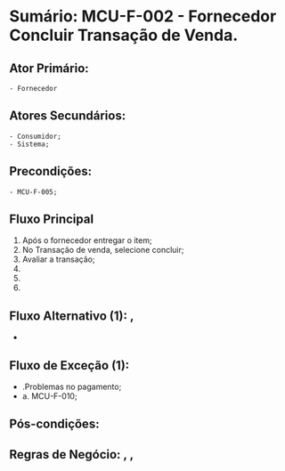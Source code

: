 # Sumário: MCU-F-002 - Fornecedor Concluir Transação de Venda.
## Ator Primário: 
    - Fornecedor
## Atores Secundários: 
    - Consumidor;
    - Sistema;
## Precondições:
    - MCU-F-005;
## Fluxo Principal
1.  Após o fornecedor entregar o item;
2.  No Transação de venda, selecione concluir;
3.  Avaliar a transação;
4.  
5. 
6. 
##  Fluxo Alternativo (1): ,
 -  
##  Fluxo de Exceção (1): 
- .Problemas no pagamento;
 -  a. MCU-F-010;
##  Pós-condições: 
##  Regras de Negócio: , , 